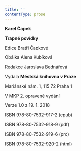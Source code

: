 ```yaml
---
title: ''
contentType: prose
---
```


<section>

**Karel Čapek**

**Trapné povídky**

Edice Bratři Čapkové

Obálka Alena Kubíková

Redakce Jaroslava Bednářová

Vydala **Městská knihovna v Praze**

Mariánské nám. 1, 115 72 Praha 1

V MKP 2. opravené vydání

Verze 1.0 z 19. 1. 2018

ISBN 978-80-7532-917-2 (epub)

ISBN 978-80-7532-918-9 (pdf)

ISBN 978-80-7532-919-6 (prc)

ISBN 978-80-7532-920-2 (html)

</section>
